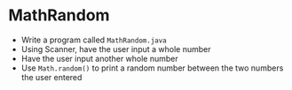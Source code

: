 # MathRandom

- Write a program called `MathRandom.java`
- Using Scanner, have the user input a whole number
- Have the user input another whole number
- Use `Math.random()` to print a random number between the two numbers the user entered
